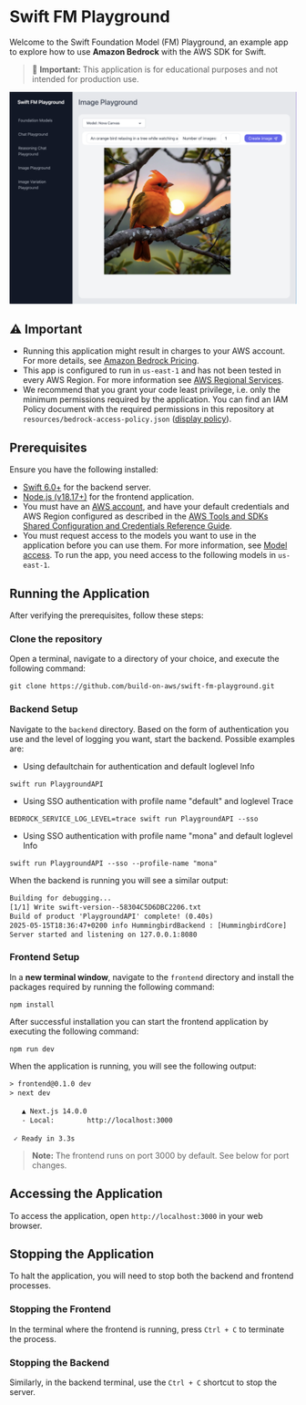 # Swift FM Playground

Welcome to the Swift Foundation Model (FM) Playground, an example app to explore how to use **Amazon Bedrock** with the AWS SDK for Swift.

> 🚨 **Important:** This application is for educational purposes and not intended for production use.

<img src="resources/screenshot.png" alt="Screenshot of the Swift FM Playground" width="720" />

## ⚠ Important

- Running this application might result in charges to your AWS account. For more details, see [Amazon Bedrock Pricing](https://aws.amazon.com/bedrock/pricing/).
- This app is configured to run in `us-east-1` and has not been tested in every AWS Region. For more information see [AWS Regional Services](https://aws.amazon.com/about-aws/global-infrastructure/regional-product-services).
- We recommend that you grant your code least privilege, i.e. only the minimum permissions required by the application. You can find an IAM Policy document with the required permissions in this repository at `resources/bedrock-access-policy.json` ([display policy](./resources/bedrock-access-policy.json)).

## Prerequisites

Ensure you have the following installed:

- [Swift 6.0+](https://www.swift.org/install/) for the backend server.
- [Node.js (v18.17+)](https://docs.npmjs.com/downloading-and-installing-node-js-and-npm) for the frontend application.
- You must have an [AWS account](https://aws.amazon.com/free/), and have your default credentials and AWS Region configured as described in the [AWS Tools and SDKs Shared Configuration and Credentials Reference Guide](https://docs.aws.amazon.com/credref/latest/refdocs/creds-config-files.html).
- You must request access to the models you want to use in the application before you can use them. For more information, see [Model access](https://docs.aws.amazon.com/bedrock/latest/userguide/model-access.html). To run the app, you need access to the following models in `us-east-1`.

## Running the Application

After verifying the prerequisites, follow these steps:

### Clone the repository

Open a terminal, navigate to a directory of your choice, and execute the following command:

```shell
git clone https://github.com/build-on-aws/swift-fm-playground.git
```

### Backend Setup

Navigate to the `backend` directory. Based on the form of authentication you use and the level of logging you want, start the backend.
Possible examples are:

- Using defaultchain for authentication and default loglevel Info

```shell
swift run PlaygroundAPI
```

- Using SSO authentication with profile name "default" and loglevel Trace

```shell
BEDROCK_SERVICE_LOG_LEVEL=trace swift run PlaygroundAPI --sso
```

- Using SSO authentication with profile name "mona" and default loglevel Info

```shell
swift run PlaygroundAPI --sso --profile-name "mona"
```

When the backend is running you will see a similar output:

```shell
Building for debugging...
[1/1] Write swift-version--58304C5D6DBC2206.txt
Build of product 'PlaygroundAPI' complete! (0.40s)
2025-05-15T18:36:47+0200 info HummingbirdBackend : [HummingbirdCore] Server started and listening on 127.0.0.1:8080
```

### Frontend Setup

In a **new terminal window**, navigate to the `frontend` directory and install the packages required by running the following command:

```shell
npm install
```

After successful installation you can start the frontend application by executing the following command:

```shell
npm run dev
```

When the application is running, you will see the following output:

```shell
> frontend@0.1.0 dev
> next dev

   ▲ Next.js 14.0.0
   - Local:        http://localhost:3000

 ✓ Ready in 3.3s

```

> **Note:** The frontend runs on port 3000 by default. See below for port changes.

## Accessing the Application

To access the application, open `http://localhost:3000` in your web browser.

## Stopping the Application

To halt the application, you will need to stop both the backend and frontend processes.

### Stopping the Frontend

In the terminal where the frontend is running, press `Ctrl + C` to terminate the process.

### Stopping the Backend

Similarly, in the backend terminal, use the `Ctrl + C` shortcut to stop the server.
